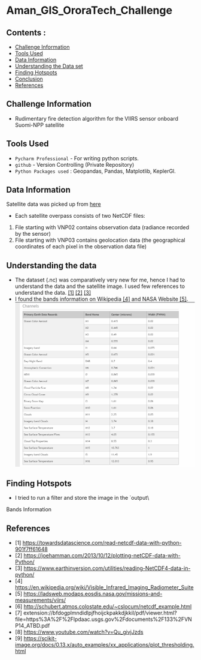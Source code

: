# Aman_GIS_OroraTech_Challenge


## Contents : 
* [Challenge Information](#challenge-information)
* [Tools Used](#tools-used)
* [Data Information](#data-information)
* [Understanding the Data set](#understanding-the-data)
* [Finding Hotspots](#finding-hotspots)
* [Conclusion](#conclusion)
* [References](#references)
  
## Challenge Information 

* Rudimentary fire detection algorithm for the VIIRS sensor onboard Suomi-NPP satellite

## Tools Used
* `Pycharm Professional` - For writing python scripts. 
* `github` - Version Controlling (Private Repository)
* `Python Packages used` : Geopandas, Pandas, Matplotlib, KeplerGl.
 
## Data Information 
Satellite data was picked up from [here](https://drive.google.com/drive/folders/10A4opHjdt99LrdI_IhKglB3d1G2jWa0X?usp=sharing)
- Each satellite overpass consists of two NetCDF files:
1. File starting with VNP02 contains observation data (radiance recorded by the sensor)
2. File starting with VNP03 contains geolocation data (the geographical coordinates of each pixel in the
observation data file)


## Understanding the data
* The dataset (.nc) was comparatively very new for me, hence I had to understand the data and the satellite image. I used few references to understand the data. [[1]](#1) [[2]](#2) [[3]](#3) 
* I found the bands information on Wikipedia [[4]](#4) and NASA Website [[5]](#5).
 ![img1.png](images/img.png)


## Finding Hotspots
* I tried to run a filter and store the image in the `output\



Bands Information 





## References 

* <a id="1">[1]</a> 
https://towardsdatascience.com/read-netcdf-data-with-python-901f7ff61648
* <a id="2">[2]</a> 
https://joehamman.com/2013/10/12/plotting-netCDF-data-with-Python/
* <a id="3">[3]</a> 
https://www.earthinversion.com/utilities/reading-NetCDF4-data-in-python/
* <a id="4">[4]</a>
https://en.wikipedia.org/wiki/Visible_Infrared_Imaging_Radiometer_Suite
* <a id="5">[5]</a>
https://ladsweb.modaps.eosdis.nasa.gov/missions-and-measurements/viirs/
* <a id="6">[6]</a>
http://schubert.atmos.colostate.edu/~cslocum/netcdf_example.html
* <a id="7">[7]</a>
extension://bfdogplmndidlpjfhoijckpakkdjkkil/pdf/viewer.html?file=https%3A%2F%2Flpdaac.usgs.gov%2Fdocuments%2F133%2FVNP14_ATBD.pdf
* <a id="8">[8]</a>
https://www.youtube.com/watch?v=Qu_givjJzds
* <a id="9">[9]</a>
https://scikit-image.org/docs/0.13.x/auto_examples/xx_applications/plot_thresholding.html


